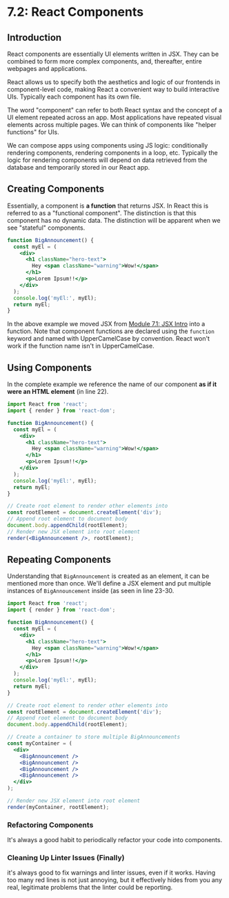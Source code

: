 # 7.2: React Components

## Introduction

React components are essentially UI elements written in JSX. They can be combined to form more complex components, and, thereafter, entire webpages and applications.&#x20;

React allows us to specify both the aesthetics and logic of our frontends in component-level code, making React a convenient way to build interactive UIs. Typically each component has its own file.

The word "component" can refer to both React syntax and the concept of a UI element repeated across an app. Most applications have repeated visual elements across multiple pages. We can think of components like "helper functions" for UIs.

We can compose apps using components using JS logic: conditionally rendering components, rendering components in a loop, etc. Typically the logic for rendering components will depend on data retrieved from the database and temporarily stored in our React app.

## Creating Components

Essentially, a component is **a function** that returns JSX. In React this is referred to as a "functional component". The distinction is that this component has no dynamic data. The distinction will be apparent when we see "stateful" components.

```jsx
function BigAnnouncement() {
  const myEl = (
    <div>
      <h1 className="hero-text">
        Hey <span className="warning">Wow!</span>
      </h1>
      <p>Lorem Ipsum!!</p>
    </div>
  );
  console.log('myEl:', myEl);
  return myEl;
}
```

In the above example we moved JSX from [Module 7.1: JSX Intro](../7.1-jsx-intro#jsx-with-multiple-elements) into a function. Note that component functions are declared using the `function` keyword and named with UpperCamelCase by convention. React won't work if the function name isn't in UpperCamelCase.

## Using Components

In the complete example we reference the name of our component **as if it were an HTML element** (in line 22).

```jsx
import React from 'react';
import { render } from 'react-dom';

function BigAnnouncement() {
  const myEl = (
    <div>
      <h1 className="hero-text">
        Hey <span className="warning">Wow!</span>
      </h1>
      <p>Lorem Ipsum!!</p>
    </div>
  );
  console.log('myEl:', myEl);
  return myEl;
}

// Create root element to render other elements into
const rootElement = document.createElement('div');
// Append root element to document body
document.body.appendChild(rootElement);
// Render new JSX element into root element
render(<BigAnnouncement />, rootElement);
```

## Repeating Components

Understanding that `BigAnnouncement` is created as an element, it can be mentioned more than once. We'll define a JSX element and put multiple instances of `BigAnnouncement` inside (as seen in line 23-30.

```jsx
import React from 'react';
import { render } from 'react-dom';

function BigAnnouncement() {
  const myEl = (
    <div>
      <h1 className="hero-text">
        Hey <span className="warning">Wow!</span>
      </h1>
      <p>Lorem Ipsum!!</p>
    </div>
  );
  console.log('myEl:', myEl);
  return myEl;
}

// Create root element to render other elements into
const rootElement = document.createElement('div');
// Append root element to document body
document.body.appendChild(rootElement);

// Create a container to store multiple BigAnnouncements
const myContainer = (
  <div>
    <BigAnnouncement />
    <BigAnnouncement />
    <BigAnnouncement />
    <BigAnnouncement />
  </div>
);

// Render new JSX element into root element
render(myContainer, rootElement);
```

### Refactoring Components

It's always a good habit to periodically refactor your code into components.

### Cleaning Up Linter Issues (Finally)

it's always good to fix warnings and linter issues, even if it works. Having too many red lines is not just annoying, but it effectively hides from you any real, legitimate problems that the linter could be reporting.
